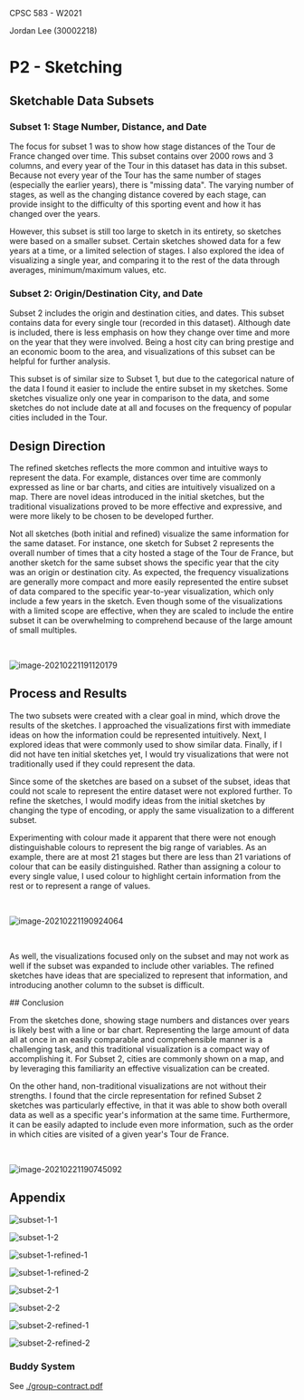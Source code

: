 CPSC 583 - W2021

Jordan Lee (30002218)

# P2 - Sketching

## Sketchable Data Subsets

### Subset 1: Stage Number, Distance, and Date

The focus for subset 1 was to show how stage distances of the Tour de France changed over time. This subset contains over 2000 rows and 3 columns, and every year of the Tour in this dataset has data in this subset. Because not every year of the Tour has the same number of stages (especially the earlier years), there is "missing data". The varying number of stages, as well as the changing distance covered by each stage, can provide insight to the difficulty of this sporting event and how it has changed over the years.

However, this subset is still too large to sketch in its entirety, so sketches were based on a smaller subset. Certain sketches showed data for a few years at a time, or a limited selection of stages. I also explored the idea of visualizing a single year, and comparing it to the rest of the data through averages, minimum/maximum values, etc.

### Subset 2: Origin/Destination City, and Date

Subset 2 includes the origin and destination cities, and dates. This subset contains data for every single tour (recorded in this dataset). Although date is included, there is less emphasis on how they change over time and more on the year that they were involved. Being a host city can bring prestige and an economic boom to the area, and visualizations of this subset can be helpful for further analysis.

This subset is of similar size to Subset 1, but due to the categorical nature of the data I found it easier to include the entire subset in my sketches. Some sketches visualize only one year in comparison to the data, and some sketches do not include date at all and focuses on the frequency of popular cities included in the Tour. 

<div style="page-break-after: always;"></div>

## Design Direction

The refined sketches reflects the more common and intuitive ways to represent the data. For example, distances over time are commonly expressed as line or bar charts, and cities are intuitively visualized on a map. There are novel ideas introduced in the initial sketches, but the traditional visualizations proved to be more effective and expressive, and were more likely to be chosen to be developed further.

Not all sketches (both initial and refined) visualize the same information for the same dataset. For instance, one sketch for Subset 2 represents the overall number of times that a city hosted a stage of the Tour de France, but another sketch for the same subset shows the specific year that the city was an origin or destination city. As expected, the frequency visualizations are generally more compact and more easily represented the entire subset of data compared to the specific year-to-year visualization, which only include a few years in the sketch. Even though some of the visualizations with a limited scope are effective, when they are scaled to include the entire subset it can be overwhelming to comprehend because of the large amount of small multiples.

<br/>

![image-20210221191120179](./report.assets/image-20210221191120179.png)

<div style="page-break-after: always;"></div>

## Process and Results

The two subsets were created with a clear goal in mind, which drove the results of the sketches. I approached the visualizations first with immediate ideas on how the information could be represented intuitively. Next, I explored ideas that were commonly used to show similar data. Finally, if I did not have ten initial sketches yet, I would try visualizations that were not traditionally used if they could represent the data.

Since some of the sketches are based on a subset of the subset, ideas that could not scale to represent the entire dataset were not explored further. To refine the sketches, I would modify ideas from the initial sketches by changing the type of encoding, or apply the same visualization to a different subset. 

Experimenting with colour made it apparent that there were not enough distinguishable colours to represent the big range of variables. As an example, there are at most 21 stages but there are less than 21 variations of colour that can be easily distinguished.  Rather than assigning a colour to every single value, I used colour to highlight certain information from the rest or to represent a range of values.

<br/>

![image-20210221190924064](./report.assets/image-20210221190924064.png)

<br/>

As well, the visualizations focused only on the subset and may not work as well if the subset was expanded to include other variables. The refined sketches have ideas that are specialized to represent that information, and introducing another column to the subset is difficult.

<div style="page-break-after: always;"></div>
## Conclusion

From the sketches done, showing stage numbers and distances over years is likely best with a line or bar chart. Representing the large amount of data all at once in an easily comparable and comprehensible manner is a challenging task, and this traditional visualization is a compact way of accomplishing it. For Subset 2, cities are commonly shown on a map, and by leveraging this familiarity an effective visualization can be created. 

On the other hand, non-traditional visualizations are not without their strengths. I found that the circle representation for refined Subset 2 sketches was particularly effective, in that it was able to show both overall data as well as a specific year's information at the same time. Furthermore, it can be easily adapted to include even more information, such as the order in which cities are visited of a given year's Tour de France.

<br/>

![image-20210221190745092](./report.assets/image-20210221190745092.png)

<div style="page-break-after: always;"></div>

## Appendix

![subset-1-1](./report.assets/subset-1-1.jpeg)

![subset-1-2](./report.assets/subset-1-2.jpeg)

![subset-1-refined-1](./report.assets/subset-1-refined-1.jpeg)

![subset-1-refined-2](./report.assets/subset-1-refined-2.jpeg)

![subset-2-1](./report.assets/subset-2-1.jpeg)

![subset-2-2](./report.assets/subset-2-2.jpeg)

![subset-2-refined-1](./report.assets/subset-2-refined-1.jpeg)

![subset-2-refined-2](./report.assets/subset-2-refined-2.jpeg)

### Buddy System 

See [./group-contract.pdf](./group-contract.pdf) 
